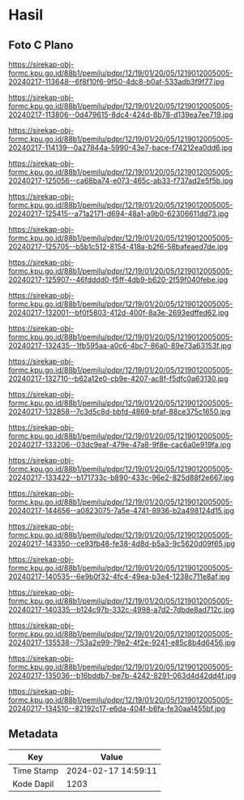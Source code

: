 # Hasil

## Foto C Plano

https://sirekap-obj-formc.kpu.go.id/88b1/pemilu/pdpr/12/19/01/20/05/1219012005005-20240217-113648--6f8f10f6-9f50-4dc8-b0af-533adb3f9f77.jpg

https://sirekap-obj-formc.kpu.go.id/88b1/pemilu/pdpr/12/19/01/20/05/1219012005005-20240217-113806--0d479615-8dc4-424d-8b78-d139ea7ee719.jpg

https://sirekap-obj-formc.kpu.go.id/88b1/pemilu/pdpr/12/19/01/20/05/1219012005005-20240217-114139--0a27844a-5990-43e7-bace-f74212ea0dd6.jpg

https://sirekap-obj-formc.kpu.go.id/88b1/pemilu/pdpr/12/19/01/20/05/1219012005005-20240217-125056--ca68ba74-e073-465c-ab33-f737ad2e5f5b.jpg

https://sirekap-obj-formc.kpu.go.id/88b1/pemilu/pdpr/12/19/01/20/05/1219012005005-20240217-125415--a71a2171-d694-48a1-a9b0-62306611dd73.jpg

https://sirekap-obj-formc.kpu.go.id/88b1/pemilu/pdpr/12/19/01/20/05/1219012005005-20240217-125705--b5b1c512-8154-418a-b2f6-58bafeaed7de.jpg

https://sirekap-obj-formc.kpu.go.id/88b1/pemilu/pdpr/12/19/01/20/05/1219012005005-20240217-125907--46fdddd0-f5ff-4db9-b620-2f59f040febe.jpg

https://sirekap-obj-formc.kpu.go.id/88b1/pemilu/pdpr/12/19/01/20/05/1219012005005-20240217-132001--bf0f5803-412d-400f-8a3e-2693edffed62.jpg

https://sirekap-obj-formc.kpu.go.id/88b1/pemilu/pdpr/12/19/01/20/05/1219012005005-20240217-132435--1fb595aa-a0c6-4bc7-86a0-89e73a63153f.jpg

https://sirekap-obj-formc.kpu.go.id/88b1/pemilu/pdpr/12/19/01/20/05/1219012005005-20240217-132710--b62a12e0-cb9e-4207-ac8f-f5dfc0a63130.jpg

https://sirekap-obj-formc.kpu.go.id/88b1/pemilu/pdpr/12/19/01/20/05/1219012005005-20240217-132858--7c3d5c8d-bbfd-4869-bfaf-88ce375c1650.jpg

https://sirekap-obj-formc.kpu.go.id/88b1/pemilu/pdpr/12/19/01/20/05/1219012005005-20240217-133206--03dc9eaf-479e-47a8-9f8e-cac6a0e919fa.jpg

https://sirekap-obj-formc.kpu.go.id/88b1/pemilu/pdpr/12/19/01/20/05/1219012005005-20240217-133422--b171733c-b890-433c-96e2-825d88f2e667.jpg

https://sirekap-obj-formc.kpu.go.id/88b1/pemilu/pdpr/12/19/01/20/05/1219012005005-20240217-144656--a0823075-7a5e-4741-8936-b2a498124d15.jpg

https://sirekap-obj-formc.kpu.go.id/88b1/pemilu/pdpr/12/19/01/20/05/1219012005005-20240217-143350--ce93fb48-fe38-4d8d-b5a3-9c5620d09f65.jpg

https://sirekap-obj-formc.kpu.go.id/88b1/pemilu/pdpr/12/19/01/20/05/1219012005005-20240217-140535--6e9b0f32-4fc4-49ea-b3e4-1238c711e8af.jpg

https://sirekap-obj-formc.kpu.go.id/88b1/pemilu/pdpr/12/19/01/20/05/1219012005005-20240217-140335--b124c97b-332c-4998-a7d2-7dbde8ad712c.jpg

https://sirekap-obj-formc.kpu.go.id/88b1/pemilu/pdpr/12/19/01/20/05/1219012005005-20240217-135538--753a2e99-79e2-4f2e-9241-e85c8b4d6456.jpg

https://sirekap-obj-formc.kpu.go.id/88b1/pemilu/pdpr/12/19/01/20/05/1219012005005-20240217-135036--b16bddb7-be7b-4242-8291-063d4d42dd4f.jpg

https://sirekap-obj-formc.kpu.go.id/88b1/pemilu/pdpr/12/19/01/20/05/1219012005005-20240217-134510--82192c17-e6da-404f-b6fa-fe30aa1455bf.jpg


## Metadata

| Key        | Value               |
| ---------- | ------------------- |
| Time Stamp | 2024-02-17 14:59:11 |
| Kode Dapil | 1203                |



